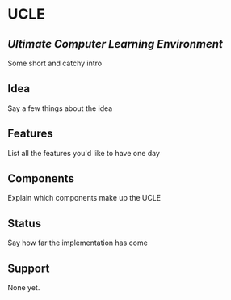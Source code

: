 # UCLE
## _Ultimate Computer Learning Environment_

Some short and catchy intro

## Idea
Say a few things about the idea

## Features
List all the features you'd like to have one day

## Components
Explain which components make up the UCLE

## Status
Say how far the implementation has come

## Support
None yet.
